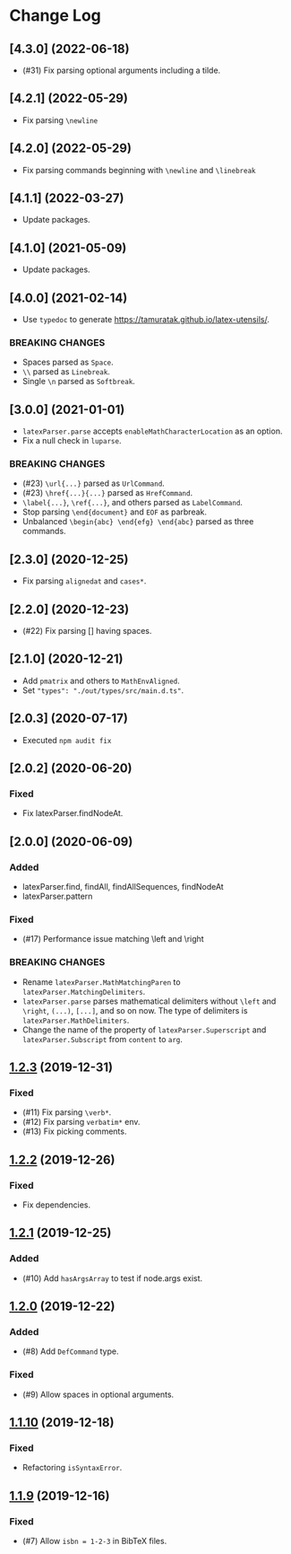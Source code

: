 # Change Log

## [4.3.0] (2022-06-18)

- (#31) Fix parsing optional arguments including a tilde.

## [4.2.1] (2022-05-29)

- Fix parsing `\newline`

## [4.2.0] (2022-05-29)

- Fix parsing commands beginning with `\newline` and `\linebreak`

## [4.1.1] (2022-03-27)

- Update packages.

## [4.1.0] (2021-05-09)

- Update packages.

## [4.0.0] (2021-02-14)

- Use `typedoc` to generate https://tamuratak.github.io/latex-utensils/.

### BREAKING CHANGES

- Spaces parsed as `Space`.
- `\\` parsed as `Linebreak`.
- Single `\n` parsed as `Softbreak`.

## [3.0.0] (2021-01-01)

- `latexParser.parse` accepts `enableMathCharacterLocation` as an option.
- Fix a null check in `luparse`.

### BREAKING CHANGES

- (#23) `\url{...}` parsed as `UrlCommand`.
- (#23) `\href{...}{...}` parsed as `HrefCommand`.
- `\label{...}`, `\ref{...}`, and others parsed as `LabelCommand`.
- Stop parsing `\end{document}` and `EOF` as parbreak.
- Unbalanced `\begin{abc} \end{efg} \end{abc}` parsed as three commands.

## [2.3.0] (2020-12-25)

- Fix parsing `alignedat` and `cases*`.

## [2.2.0] (2020-12-23)

- (#22) Fix parsing [] having spaces.

## [2.1.0] (2020-12-21)

- Add `pmatrix` and others to `MathEnvAligned`.
- Set `"types": "./out/types/src/main.d.ts"`.

## [2.0.3] (2020-07-17)

- Executed `npm audit fix`

## [2.0.2] (2020-06-20)

### Fixed

- Fix latexParser.findNodeAt.

## [2.0.0] (2020-06-09)


### Added

- latexParser.find, findAll, findAllSequences, findNodeAt
- latexParser.pattern

### Fixed

- (#17) Performance issue matching \left and \right

### BREAKING CHANGES

- Rename `latexParser.MathMatchingParen` to `latexParser.MatchingDelimiters`.
- `latexParser.parse` parses mathematical delimiters without `\left` and `\right`, `(...)`, `[...]`, and so on now. The type of delimiters is `latexParser.MathDelimiters`.
- Change the name of the property of `latexParser.Superscript` and `latexParser.Subscript` from `content` to `arg`.

## [1.2.3](https://github.com/tamuratak/latex-utensils/compare/v1.2.2...v1.2.3) (2019-12-31)

### Fixed

- (#11) Fix parsing `\verb*`.
- (#12) Fix parsing `verbatim*` env.
- (#13) Fix picking comments.


## [1.2.2](https://github.com/tamuratak/latex-utensils/compare/v1.2.1...v1.2.2) (2019-12-26)


### Fixed

- Fix dependencies.

## [1.2.1](https://github.com/tamuratak/latex-utensils/compare/v1.2.0...v1.2.1) (2019-12-25)

### Added

- (#10) Add `hasArgsArray` to test if node.args exist.

## [1.2.0](https://github.com/tamuratak/latex-utensils/compare/v1.1.10...v1.2.0) (2019-12-22)

### Added

- (#8) Add `DefCommand` type.

### Fixed

- (#9) Allow spaces in optional arguments.

## [1.1.10](https://github.com/tamuratak/latex-utensils/compare/v1.1.9...v1.1.10) (2019-12-18)

### Fixed

- Refactoring `isSyntaxError`.

## [1.1.9](https://github.com/tamuratak/latex-utensils/compare/v1.1.7...v1.1.9) (2019-12-16)

### Fixed

- (#7) Allow `isbn = 1-2-3` in BibTeX files.
